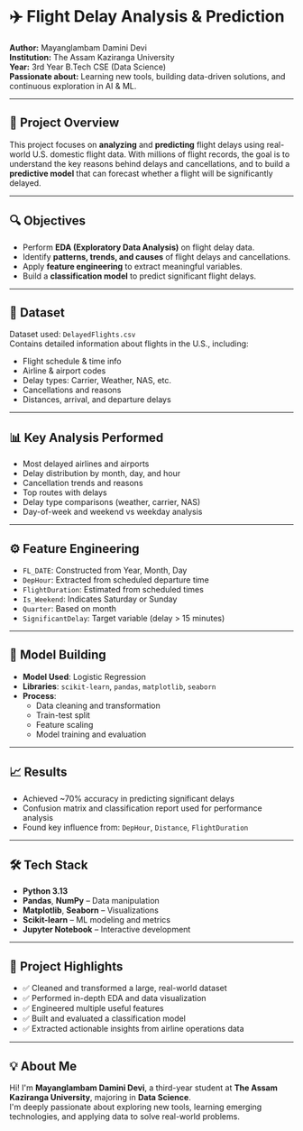 # ✈️ Flight Delay Analysis & Prediction

**Author:** Mayanglambam Damini Devi  
**Institution:** The Assam Kaziranga University  
**Year:** 3rd Year B.Tech CSE (Data Science)  
**Passionate about:** Learning new tools, building data-driven solutions, and continuous exploration in AI & ML.

---

## 📌 Project Overview

This project focuses on **analyzing** and **predicting** flight delays using real-world U.S. domestic flight data. With millions of flight records, the goal is to understand the key reasons behind delays and cancellations, and to build a **predictive model** that can forecast whether a flight will be significantly delayed.

---

## 🔍 Objectives

- Perform **EDA (Exploratory Data Analysis)** on flight delay data.
- Identify **patterns, trends, and causes** of flight delays and cancellations.
- Apply **feature engineering** to extract meaningful variables.
- Build a **classification model** to predict significant flight delays.

---

## 📁 Dataset

Dataset used: `DelayedFlights.csv`  
Contains detailed information about flights in the U.S., including:

- Flight schedule & time info
- Airline & airport codes
- Delay types: Carrier, Weather, NAS, etc.
- Cancellations and reasons
- Distances, arrival, and departure delays

---

## 📊 Key Analysis Performed

- Most delayed airlines and airports
- Delay distribution by month, day, and hour
- Cancellation trends and reasons
- Top routes with delays
- Delay type comparisons (weather, carrier, NAS)
- Day-of-week and weekend vs weekday analysis

---

## ⚙️ Feature Engineering

- `FL_DATE`: Constructed from Year, Month, Day
- `DepHour`: Extracted from scheduled departure time
- `FlightDuration`: Estimated from scheduled times
- `Is_Weekend`: Indicates Saturday or Sunday
- `Quarter`: Based on month
- `SignificantDelay`: Target variable (delay > 15 minutes)

---

## 🧠 Model Building

- **Model Used**: Logistic Regression
- **Libraries**: `scikit-learn`, `pandas`, `matplotlib`, `seaborn`
- **Process**:
  - Data cleaning and transformation
  - Train-test split
  - Feature scaling
  - Model training and evaluation

---

## 📈 Results

- Achieved ~70% accuracy in predicting significant delays
- Confusion matrix and classification report used for performance analysis
- Found key influence from: `DepHour`, `Distance`, `FlightDuration`

---

## 🛠 Tech Stack

- **Python 3.13**
- **Pandas**, **NumPy** – Data manipulation
- **Matplotlib**, **Seaborn** – Visualizations
- **Scikit-learn** – ML modeling and metrics
- **Jupyter Notebook** – Interactive development

---

## 📌 Project Highlights

- ✅ Cleaned and transformed a large, real-world dataset
- ✅ Performed in-depth EDA and data visualization
- ✅ Engineered multiple useful features
- ✅ Built and evaluated a classification model
- ✅ Extracted actionable insights from airline operations data

---

## 💡 About Me

Hi! I'm **Mayanglambam Damini Devi**, a third-year student at **The Assam Kaziranga University**, majoring in **Data Science**.  
I'm deeply passionate about exploring new tools, learning emerging technologies, and applying data to solve real-world problems.


